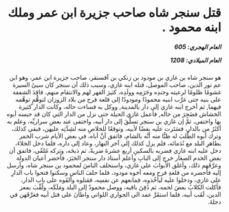 <h1 dir="rtl">قتل سنجر شاه صاحب جزيرة ابن عمر وملك ابنه محمود .</h1>

<h5 dir="rtl">العام الهجري:  605

العام الميلادي: 1208

</h5>

<p dir="rtl">هو سنجر شاه بن غازي بن مودود بن زنكي بن آقسنقر، صاحب جزيرة ابن عمر، وهو ابن عم نور الدين، صاحب الموصل، قتله ابنه غازي، وسبب ذلك أن سنجر كان سيئَ السيرة غشومًا ظلومًا لرعيته وجندِه وحَرَمِه وولَدِه، كثيرَ القهر لهم والانتقام منهم، فاقِدَ الشفقة على بنيه حتى غرَّب ابنيه محمودًا ومودودًا إلى قلعة فرح من بلاد الزوزان لتوهُّمٍ توهَّمه فيهما, ثم أخرج ابنه غازي إلى دار بالمدينة, ووكل به فساءت حاله، وكانت الدار كثيرة الخشاش فضَجِرَ من حاله, فأعمل غازي الحيلة حتى نزل من الدار التي كان قد حبسه أبوه بها واختفى، ثمَّ إن غازي بن سنجر تسلَّقَ إلى دار أبيه، واختفى عند بعضِ سراريِّه، وعلم به أكثَرُ من بالدار، فسَتَرت عليه بغضًا لأبيه، وتوقعًا للخلاصِ منه لشِدَّتِه عليهن، فبقي كذلك، وترك أبوه الطَّلبَ له ظنًّا منه أنَّه بالشام، فاتفق أنَّ أباه، في بعض الأيام شرب الخمر بظاهرِ البلد مع نُدَمائه، فلم يزل كذلك إلى آخر النهار، وعاد إلى داره، فلما دخل الخلاءَ، دخل عليه ابنه غازي فضربه بالسكينِ أربع عشرةَ ضربةً، ثم ذبحَه، وتركه مُلقًى، فاتفق أن بعض الخدم الصغار خرج إلى البابِ وأعلم أستاذ دار سنجر الخبَرَ، فأحضر أعيان الدولة وعرَّفَهم ذلك، وأغلق الأبوابَ على غازي، واستحلف الناسَ لمحمود بن سنجر شاه، وأرسل إليه فأحضره من قلعةِ فرح ومعه أخوه مودود، فلما حلفَ الناس وسكنوا فتحوا باب الدارِ على غازي، ودخلوا عليه ليأخُذوه، فمانعهم عن نفسِه، فقتلوه وألقَوه على باب الدار، فأكلت الكلابُ بعضَ لحمه، ثم دُفِنَ باقيه، ووصل محمودٌ إلى البلد ومَلَكَه، ولُقِّبَ بمعز الدين، لَقَب أبيه، فلما استقَرَّ عمد الى الجواري اللواتي واطأنَ على قتل أبيه فغرَّقَهن في دجلةَ.</p></br>
